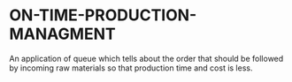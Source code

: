 # ON-TIME-PRODUCTION-MANAGMENT
An application of queue which tells about the order that should be followed by incoming raw materials so that production time and cost is less.
